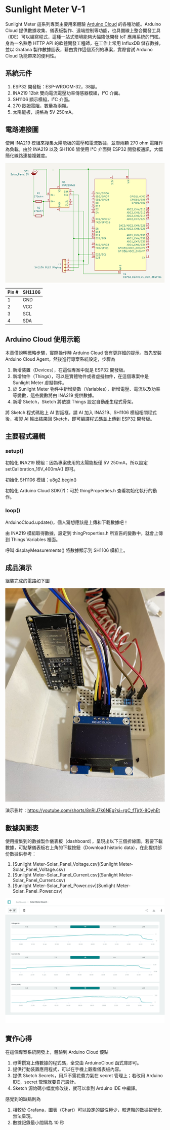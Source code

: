 # Sunlight Meter V-1

Sunlight Meter 這系列專案主要用來體驗 [Arduino Cloud](https://cloud.arduino.cc/) 的各種功能。Arduino Cloud 提供數據收集、儀表板製作、遠端控制等功能，也具備線上整合開發工具（IDE）可以編寫程式，這種一站式環境能夠大幅降低開發 IoT 應用系統的門檻。身為一名熟悉 HTTP API 的軟體開發工程師，在工作上常用 InfluxDB 儲存數據，並以 Grafana 製作數據圖表，藉由實作這個系列的專案，實際嘗試 Arduino Cloud 功能帶來的便利性。

## 系統元件

1. ESP32 開發板：ESP-WROOM-32，38腳。
2. INA219 12bit 雙向電流電壓功率傳感器模組，I²C 介面。
3. SH1106 顯示模組，I²C 介面。
4. 270 歐姆電阻，數量為兩顆。
5. 太陽能板，規格為 5V 250mA。

## 電路連接圖

使用 INA219 模組來搜集太陽能板的電壓和電流數據，並聯兩顆 270 ohm 電阻作為負載。由於 INA219 以及 SH1106 皆使用 I²C 介面與 ESP32 開發板通訊，大幅簡化線路連接複雜度。

![Sunlight_Meter_V1](Sunlight_Meter_V1.svg)

| Pin # | SH1106 |
| ----- | ------ |
| 1     | GND    |
| 2     | VCC    |
| 3     | SCL    |
| 4     | SDA    |

## Arduino Cloud 使用示範

本章僅說明概略步驟，實際操作時 Arduino Cloud 會有更詳細的提示。首先安裝 Arduino Cloud Agent，然後進行專案系統設定，步驟為

1. 新增裝置（Devices），在這個專案中就是 ESP32 開發板。
2. 新增物件（Things），可以是實體物件或者虛擬物件，在這個專案中是 Sunlight Meter 虛擬物件。
3. 於 Sunlight Meter 物件中新增變數（Variables），新增電壓、電流以及功率等變數，這些變數將由 INA219 提供數據。
4. 新增 Sketch，Sketch 將依據 Things 設定自動產生程式骨架。 

將 Sketch 程式碼貼上 AI 對話框，請 AI 加入 INA219、SH1106 模組相關程式後，複製 AI 輸出結果回 Sketch，即可編譯程式碼並上傳到 ESP32 開發板。

## 主要程式邏輯

### setup()

初始化 INA219 模組：因為專案使用的太陽能板僅 5V 250mA，所以設定 setCalibration_16V_400mA() 即可。

初始化 SH1106 模組：u8g2.begin()

初始化 Arduino Cloud SDK(?)：可於 thingProperties.h 查看初始化執行的動作。

### loop()

ArduinoCloud.update()，個人猜想應該是上傳和下載數據吧！

由 INA219 模組取得數據，設定到 thingProperties.h 所宣告的變數中，就會上傳到 Things Variables 裡面。

呼叫 displayMeasurements() 將數據顯示到 SH1106 模組上。

## 成品演示

組裝完成的電路如下圖

![IMG_3074](IMG_3078.jpeg)

演示影片：https://youtube.com/shorts/8nRIJ7k6NEg?si=rgC_fTjrX-8QyhEt

## 數據與圖表

使用搜集到的數據製作儀表板（dashboard），呈現出以下三個折線圖。若要下載數據，可點擊儀表板右上角的下載按鈕（Download historic data），在此提供部份數據供參考：

1. [Sunlight Meter-Solar_Panel_Voltage.csv](Sunlight Meter-Solar_Panel_Voltage.csv)
2. [Sunlight Meter-Solar_Panel_Current.csv](Sunlight Meter-Solar_Panel_Current.csv)
3. [Sunlight Meter-Solar_Panel_Power.csv](Sunlight Meter-Solar_Panel_Power.csv)

![image-20250106182646753](dashboard.png)

## 實作心得

在這個專案系統開發上，體驗到 Arduino Cloud 優點

1. 毋需撰寫上傳數據的程式碼，全交由 ArduinoCloud 函式庫即可。
2. 提供行動裝置應用程式，可以在手機上觀看儀表板內容。
3. 提供 Sketch Secrets，用戶不需花費力氣在 secret 管理上；若改用 Arduino IDE，secret 管理就要自己設計。
4. Sketch 源始碼小幅度修改後，就可以拿到 Arduino IDE 中編譯。

感覺到的缺點則為

1. 相較於 Grafana，圖表（Chart）可以設定的屬性極少，較進階的數據視覺化無法呈現。
2. 數據記錄最小間隔為 10 秒